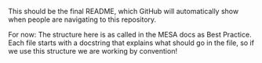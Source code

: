 This should be the final README, which GitHub will automatically show when people are navigating to this repository. 

For now: 
The structure here is as called in the MESA docs as Best Practice. Each file starts with a docstring that explains what should go in the file, so if we use this structure we are working by convention! 